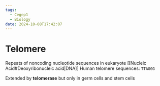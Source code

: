 ```yaml
---
tags:
  - Cegep1
  - Biology
date: 2024-10-08T17:42:07
---
```


# Telomere

Repeats of noncoding nucleotide sequences in eukaryote [[Nucleic Acid#Deoxyribonucleic acid|DNA]]
Human telomere sequences: `TTAGGG`

Extended by **telomerase** but only in germ cells and stem cells